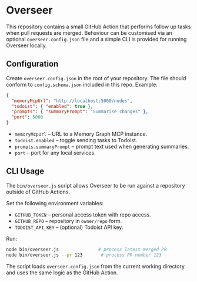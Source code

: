 # Overseer

This repository contains a small GitHub Action that performs follow up tasks when pull requests are merged. Behaviour can be customised via an optional `overseer.config.json` file and a simple CLI is provided for running Overseer locally.

## Configuration

Create `overseer.config.json` in the root of your repository. The file should conform to `config.schema.json` included in this repo. Example:

```json
{
  "memoryMcpUrl": "http://localhost:5000/nodes",
  "todoist": { "enabled": true },
  "prompts": { "summaryPrompt": "Summarise changes" },
  "port": 5000
}
```

- `memoryMcpUrl` – URL to a Memory Graph MCP instance.
- `todoist.enabled` – toggle sending tasks to Todoist.
- `prompts.summaryPrompt` – prompt text used when generating summaries.
- `port` – port for any local services.

## CLI Usage

The `bin/overseer.js` script allows Overseer to be run against a repository outside of GitHub Actions.

Set the following environment variables:

- `GITHUB_TOKEN` – personal access token with repo access.
- `GITHUB_REPO` – repository in `owner/repo` form.
- `TODOIST_API_KEY` – (optional) Todoist API key.

Run:

```bash
node bin/overseer.js               # process latest merged PR
node bin/overseer.js --pr 123       # process PR number 123
```

The script loads `overseer.config.json` from the current working directory and uses the same logic as the GitHub Action.
